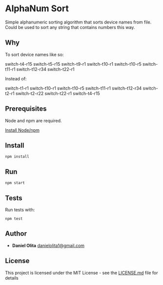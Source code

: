 # AlphaNum Sort

Simple alphanumeric sorting algorithm that sorts device names from file.
Could be used to sort any string that contains numbers this way.

## Why

To sort device names like so:

switch-t4-r15
switch-t5-r15
switch-t9-r1
switch-t10-r1
switch-t10-r5
switch-t11-r1
switch-t12-r34
switch-t22-r1

Instead of:

switch-t1-r1
switch-t10-r1
switch-t10-r5
switch-t11-r1
switch-t12-r34
switch-t2-r1
switch-t2-r22
switch-t22-r1
switch-t4-r15

## Prerequisites

Node and npm are required.

[Install Node/npm](https://nodejs.org/en/download/package-manager/)

## Install

```
npm install
```

## Run

```
npm start
```

## Tests

Run tests with:

```
npm test
```

## Author

* **Daniel Olita** [danielolita1@gmail.com](danielolita1@gmail.com)

## License

This project is licensed under the MIT License - see the [LICENSE.md](LICENSE.md) file for details

